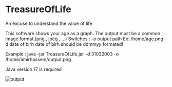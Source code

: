 # TreasureOfLife
An excuse to understand the value of life

This software shows your age as a graph.
The output must be a common image format.(png , jpeg , ...)
Switches : 
-o output path Ex: /home/age.png
-d date of birh
 date of birh should be ddmmyy formated!
 

 Example : java -jar TreasureOfLife.jar -d 31032003 -o /home/amirhossein/output.png
 
 Java version 17 is required


![output](https://github.com/ahpiski/TreasureOfLife/assets/129966166/3df36f55-4816-4157-9732-846b064109ad)
